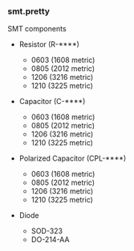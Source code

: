 ### smt.pretty ###

SMT components

* Resistor (R-****)
    - 0603 (1608 metric)
    - 0805 (2012 metric)
    - 1206 (3216 metric)
    - 1210 (3225 metric)

* Capacitor (C-****)
    - 0603 (1608 metric)
    - 0805 (2012 metric)
    - 1206 (3216 metric)
    - 1210 (3225 metric)

* Polarized Capacitor (CPL-****)
    - 0603 (1608 metric)
    - 0805 (2012 metric)
    - 1206 (3216 metric)
    - 1210 (3225 metric)

* Diode
    - SOD-323
    - DO-214-AA